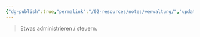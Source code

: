 ```yaml
---
{"dg-publish":true,"permalink":"/02-resources/notes/verwaltung/","updated":"2024-07-23T10:10:22.000+02:00"}
---
```


>Etwas administrieren / steuern.